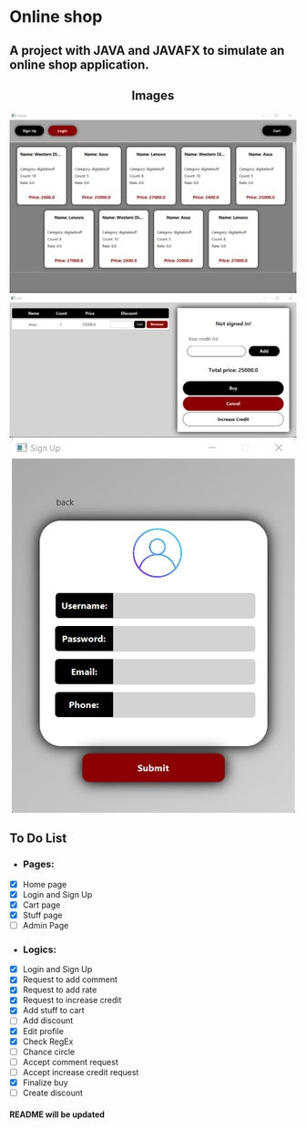 # Online shop

## A project with JAVA and JAVAFX to simulate an online shop application.


<div align="center">
    <H2>Images</H2>
<img src="./images/Home.png">
<img src="./images/Cart.png">
<img src="./images/Signup.png">
</div>

<div>
    <h2>To Do List</h2>
    
- <h3>Pages:</h3>

- [x] Home page
- [x] Login and Sign Up
- [x] Cart page
- [x] Stuff page
- [ ] Admin Page

- <h3>Logics:</h3>

- [x] Login and Sign Up
- [x] Request to add comment
- [x] Request to add rate
- [x] Request to increase credit
- [x] Add stuff to cart
- [ ] Add discount
- [x] Edit profile
- [x] Check RegEx
- [ ] Chance circle
- [ ] Accept comment request
- [ ] Accept increase credit request
- [x] Finalize buy
- [ ] Create discount
</div>

#### README will be updated
